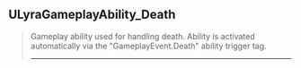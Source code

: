 ## ULyraGameplayAbility_Death

> Gameplay ability used for handling death.
> Ability is activated automatically via the "GameplayEvent.Death" ability trigger tag.
> 
> ----




<!--- ページ内のリンク --->

<!--- 自前の画像へのリンク --->

<!--- generated --->


